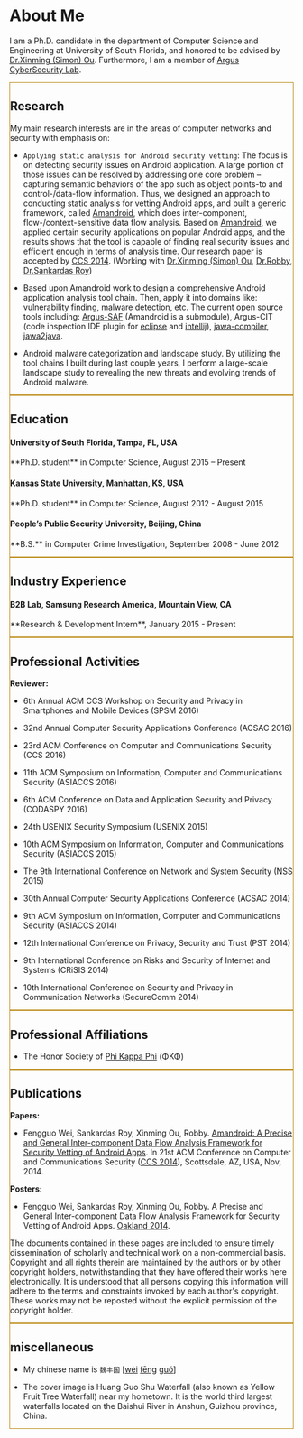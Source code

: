 <div class="container">
  <div class="row">
    <div class="col-lg-12 text-center">
      <div class="navy-line"></div>
      <h1><span>About Me</span></h1>
    </div>
  </div>
  <div class="row">
    <div class="col-lg-10 col-lg-offset-1 text-left" markdown="1">

I am a Ph.D. candidate in the department of Computer Science and Engineering at University of South Florida,
and honored to be advised by [Dr.Xinming (Simon) Ou](http://www.cse.usf.edu/~xou/).
Furthermore, I am a member of [Argus CyberSecurity Lab](http://www.arguslab.org/). 

<div class="row">
    <div class="col-lg-12 wow fadeInLeft" style="border: 1px solid darkgoldenrod" markdown="1">

## Research
    
My main research interests are in the areas of computer networks and security with emphasis on:

<div class="row">
    <div class="col-lg-12" markdown="1">

- `Applying static analysis for Android security vetting`: The focus is on detecting security issues on Android application. 
A large portion of those issues can be resolved by addressing one core problem – capturing semantic behaviors of the app 
such as object points-to and control-/data-flow information. 
Thus, we designed an approach to conducting static analysis for vetting Android apps, 
and built a generic framework, called [Amandroid](http://pag.arguslab.org/argus-saf/), 
which does inter-component, flow-/context-sensitive data flow analysis. 
Based on [Amandroid](http://pag.arguslab.org/argus-saf/), 
we applied certain security applications on popular Android apps, and the results shows that the tool 
is capable of finding real security issues and efficient enough in terms of analysis time. 
Our research paper is accepted by [CCS 2014](http://www.sigsac.org/ccs/CCS2014/). 
(Working with [Dr.Xinming (Simon) Ou](http://people.cis.ksu.edu/~xou/), [Dr.Robby](http://people.cis.ksu.edu/~robby/), 
[Dr.Sankardas Roy](http://people.cis.ksu.edu/~sroy/))
    
</div>
<div class="col-lg-12" markdown="1">

- Based upon Amandroid work to design a comprehensive Android application analysis tool chain.
Then, apply it into domains like: vulnerability finding, malware detection, etc.
The current open source tools including: [Argus-SAF](https://github.com/arguslab/Argus-SAF) (Amandroid is a submodule),
Argus-CIT (code inspection IDE plugin for [eclipse](https://github.com/fgwei/argus-cit) and 
[intellij](https://github.com/arguslab/argus-cit-intellij)), 
[jawa-compiler](https://github.com/arguslab/jawa-compiler), [jawa2java](https://github.com/arguslab/jawa2java).
    
</div>
<div class="col-lg-12" markdown="1">
    
- Android malware categorization and landscape study. 
By utilizing the tool chains I built during last couple years, 
I perform a large-scale landscape study to revealing the new threats and evolving trends of Android malware.
    
</div></div>
</div></div>
<div class="row">
    <div class="col-lg-12 wow fadeInLeft" style="border: 1px solid darkgoldenrod" markdown="1">
    
## Education

<div class="bs-callout bs-callout-primary" id="amandroid">
  <h4>University of South Florida, Tampa, FL, USA</h4>
  <p markdown="1">**Ph.D. student** in Computer Science, August 2015 – Present</p>
</div>

<div class="bs-callout bs-callout-primary" id="amandroid">
  <h4>Kansas State University, Manhattan, KS, USA</h4>
  <p markdown="1">**Ph.D. student** in Computer Science, August 2012 - August 2015</p>
</div>

<div class="bs-callout bs-callout-primary" id="amandroid">
  <h4>People’s Public Security University, Beijing, China</h4>
  <p markdown="1">**B.S.** in Computer Crime Investigation, September 2008 - June 2012</p>
</div>

</div></div>
<div class="row">
    <div class="col-lg-12 wow fadeInLeft" style="border: 1px solid darkgoldenrod" markdown="1">

## Industry Experience

<div class="bs-callout bs-callout-warning" id="amandroid">
  <h4>B2B Lab, Samsung Research America, Mountain View, CA</h4>
  <p markdown="1">**Research & Development Intern**, January 2015 - Present</p>
</div>

</div></div>
<div class="row">
    <div class="col-lg-12 wow fadeInLeft" style="border: 1px solid darkgoldenrod" markdown="1">

## Professional Activities

**Reviewer:**

<div class="row">
    <div class="col-lg-12" markdown="1">
    
- 6th Annual ACM CCS Workshop on Security and Privacy in Smartphones and Mobile Devices (SPSM 2016)

</div>
<div class="col-lg-12" markdown="1">

- 32nd Annual Computer Security Applications Conference (ACSAC 2016)

</div>
<div class="col-lg-12" markdown="1">

- 23rd ACM Conference on Computer and Communications Security (CCS 2016)

</div>
<div class="col-lg-12" markdown="1">

- 11th ACM Symposium on Information, Computer and Communications Security (ASIACCS 2016)

</div>
<div class="col-lg-12" markdown="1">

- 6th ACM Conference on Data and Application Security and Privacy (CODASPY 2016)

</div>
<div class="col-lg-12" markdown="1">

- 24th USENIX Security Symposium (USENIX 2015)

</div>
<div class="col-lg-12" markdown="1">

- 10th ACM Symposium on Information, Computer and Communications Security (ASIACCS 2015)

</div>
<div class="col-lg-12" markdown="1">

- The 9th International Conference on Network and System Security (NSS 2015)

</div>
<div class="col-lg-12" markdown="1">

- 30th Annual Computer Security Applications Conference (ACSAC 2014)

</div>
<div class="col-lg-12" markdown="1">

- 9th ACM Symposium on Information, Computer and Communications Security (ASIACCS 2014)

</div>
<div class="col-lg-12" markdown="1">

- 12th International Conference on Privacy, Security and Trust (PST 2014)

</div>
<div class="col-lg-12" markdown="1">

- 9th International Conference on Risks and Security of Internet and Systems (CRiSIS 2014)

</div>
<div class="col-lg-12" markdown="1">

- 10th International Conference on Security and Privacy in Communication Networks (SecureComm 2014)

</div></div>
</div></div>
<div class="row">
    <div class="col-lg-12 wow fadeInLeft" style="border: 1px solid darkgoldenrod" markdown="1">

## Professional Affiliations

- The Honor Society of [Phi Kappa Phi](http://www.phikappaphi.org/web/) (ΦΚΦ)

</div></div>

<div class="row">
    <div class="col-lg-12 wow fadeInLeft" style="border: 1px solid darkgoldenrod" markdown="1">

## Publications

**Papers:**

<div class="col-lg-12" markdown="1">

- Fengguo Wei, Sankardas Roy, Xinming Ou, Robby. [Amandroid: A Precise and General Inter-component Data Flow Analysis Framework for Security Vetting of Android Apps](http://people.cis.ksu.edu/~fgwei/resources/papers/AmandroidCCS14.pdf). In 21st ACM Conference on Computer and Communications Security ([CCS 2014](http://www.sigsac.org/ccs/CCS2014/)), Scottsdale, AZ, USA, Nov, 2014.

</div>

**Posters:**

<div class="col-lg-12" markdown="1">

- Fengguo Wei, Sankardas Roy, Xinming Ou, Robby. A Precise and General Inter-component Data Flow Analysis Framework for Security Vetting of Android Apps. [Oakland 2014](http://www.ieee-security.org/TC/SP2014/).

</div>

<div class="bs-callout bs-callout-default">
  <p markdown="1">The documents contained in these pages are included to ensure timely dissemination of scholarly and technical work on a non-commercial basis. Copyright and all rights therein are maintained by the authors or by other copyright holders, notwithstanding that they have offered their works here electronically. It is understood that all persons copying this information will adhere to the terms and constraints invoked by each author's copyright. These works may not be reposted without the explicit permission of the copyright holder.</p>
</div>

</div></div>

<div class="row">
    <div class="col-lg-12 wow fadeInLeft" style="border: 1px solid darkgoldenrod" markdown="1">

## miscellaneous

<div class="col-lg-12" markdown="1">

- My chinese name is `魏丰国` [<a class="pinyin tone4" href="/mp3/wei4.mp3" id="audiolink">wèi</a> <a class="pinyin tone1 " href="/mp3/feng1.mp3">fēng</a> <a class="pinyin tone2 " href="/mp3/guo2.mp3">guó</a>]

</div>
<div class="col-lg-12" markdown="1">

- The cover image is Huang Guo Shu Waterfall (also known as Yellow Fruit Tree Waterfall) near my hometown.
It is the world third largest waterfalls located on the Baishui River in Anshun, Guizhou province, China.

</div>

</div></div>

</div></div></div>